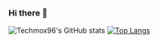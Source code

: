 ### Hi there 👋

<!--
**techmox96/techmox96** is a ✨ _special_ ✨ repository because its `README.md` (this file) appears on your GitHub profile.

Here are some ideas to get you started:

- 🔭 I’m currently working on ...
- 🌱 I’m currently learning ...
- 👯 I’m looking to collaborate on ...
- 🤔 I’m looking for help with ...
- 💬 Ask me about ...
- 📫 How to reach me: ...
- 😄 Pronouns: ...
- ⚡ Fun fact: ...
-->

![Techmox96's GitHub stats](https://github-readme-stats.vercel.app/api?username=Techmox96&theme=gotham&show_icons=true)
[![Top Langs](https://github-readme-stats.vercel.app/api/top-langs/?username=techmox96&&theme=gotham&layout=donut)](https://github.com/techmox96/github-readme-stats)
